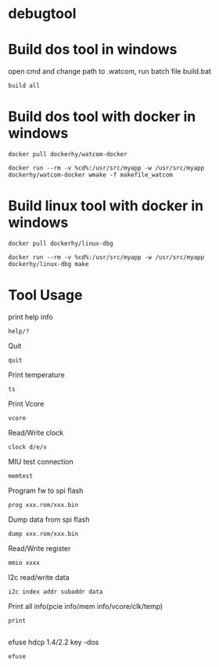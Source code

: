 # debugtool

# Build dos tool in windows
open cmd and change path to .watcom, run batch file build.bat
````
build all
````
# Build dos tool with docker in windows
````
docker pull dockerhy/watcom-docker
````
````
docker run --rm -v %cd%:/usr/src/myapp -w /usr/src/myapp dockerhy/watcom-docker wmake -f makefile_watcom
````
# Build linux tool with docker in windows
 ````
docker pull dockerhy/linux-dbg
````
````
docker run --rm -v %cd%:/usr/src/myapp -w /usr/src/myapp dockerhy/linux-dbg make
````

# Tool Usage
print help info
````
help/?
````

Quit
````
quit
````

Print temperature
````
ts
````

Print Vcore
````
vcore
````

Read/Write clock
````
clock d/e/v
````

MIU test connection
````
memtest
````

Program fw to spi flash
````
prog xxx.rom/xxx.bin
````

Dump data from spi flash
````
dump xxx.rom/xxx.bin
````

Read/Write register
````
mmio xxxx
````

I2c read/write data
````
i2c index addr subaddr data
````

Print all info(pcie info/mem info/vcore/clk/temp)
````
print


````
efuse hdcp 1.4/2.2 key -dos
````
efuse 
